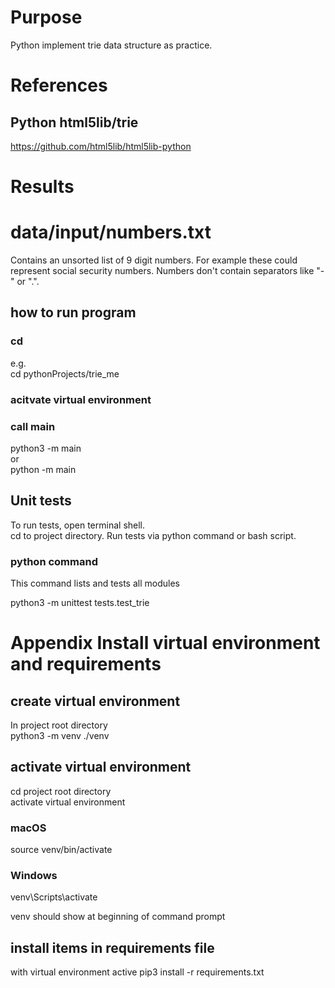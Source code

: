 # Purpose
Python implement trie data structure as practice.  

# References
## Python html5lib/trie
https://github.com/html5lib/html5lib-python

# Results

# data/input/numbers.txt
Contains an unsorted list of 9 digit numbers.
For example these could represent social security numbers.
Numbers don't contain separators like "-" or ".".

## how to run program
### cd <project root directory>  
e.g.  
cd pythonProjects/trie_me

### acitvate virtual environment  

### call main
python3 -m main  
or  
python -m main


## Unit tests
To run tests, open terminal shell.  
cd to project directory. Run tests via python command or bash script.

### python command
This command lists and tests all modules

python3 -m unittest tests.test_trie


# Appendix Install virtual environment and requirements

## create virtual environment
In project root directory  
python3 -m venv ./venv

## activate virtual environment
cd project root directory  
activate virtual environment
### macOS
source venv/bin/activate
### Windows
venv\Scripts\activate

venv should show at beginning of command prompt  

## install items in requirements file
with virtual environment active
pip3 install -r requirements.txt
